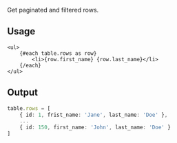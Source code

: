 

Get paginated and filtered rows.

## Usage

```svelte
<ul>
    {#each table.rows as row}
        <li>{row.first_name} {row.last_name}</li>
    {/each}
</ul>
```

## Output

```ts
table.rows = [
    { id: 1, frist_name: 'Jane', last_name: 'Doe' },
    ...
    { id: 150, first_name: 'John', last_name: 'Doe' }
]
```